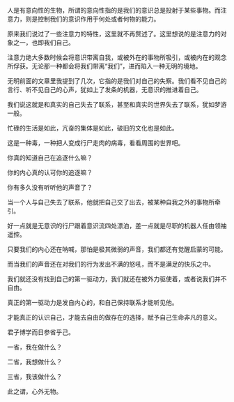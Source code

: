 人是有意向性的生物，所谓的意向性指的是我们的意识总是投射于某些事物。而注意力，则是控制我们的意识作用于何处或者何物的能力。

原来我们说过了一些注意力的特性，这里就不再赘述了。这里想说的是注意力的对象之一，也即我们自己。

注意力绝大多数时候会将意识带离自我，或被外在的事物所吸引，或被内在的观念所俘获。无论那一种都会将我们带离“我们”，进而陷入一种无明的境地。

无明前面的文章里我提到了几次，它指的是我们对自己的失察。我们看不见自己的言行、听不见自己的心声，犹如上了发条的机器，无意识的推进着自己。

我们说这就是和真实的自己失去了联系，甚至和真实的世界失去了联系，犹如梦游一般。

忙碌的生活是如此，亢奋的集体是如此，破旧的文化也是如此。

这是一种毒，一种把人变成行尸走肉的病毒，看看周围的世界吧。

你真的知道自己在追逐什么嘛？

你的内心真的认可你的追逐嘛？

你有多久没有听听他的声音了？

当一个人与自己失去了联系，他就把自己交了出去，被某种自我之外的事物所牵引。

好一点就是无意识的行尸跟着意识流四处漂泊，差一点就是尽职的机器人任由领袖遥控。

只要我们的内心还在呐喊，那怕是极其微弱的声音，我们都还有觉醒启蒙的可能。

而当我们的声音还在对我们的行为发出不满的怒吼，而不是满足的快乐之中。

我们就还没有找到自己的第一驱动力，我们就还在被外力驱使着，或者说我们并不自由。

真正的第一驱动力是发自内心的，和自己保持联系才能听见他。

才能真正的认识自己，才能去自由的做存在的选择，赋予自己生命非凡的意义。

君子博学而日参省乎己。

一省，我在做什么？

二省，我想做什么？

三省，我该做什么？

此之谓，心外无物。
